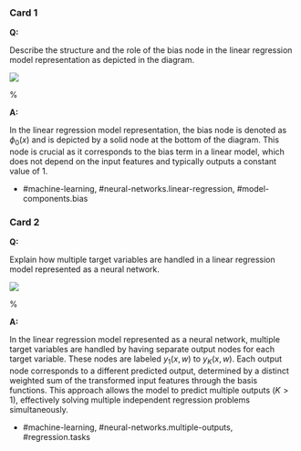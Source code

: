 ### Card 1

**Q:**

Describe the structure and the role of the bias node in the linear regression model representation as depicted in the diagram.

![](https://cdn.mathpix.com/cropped/2024_05_26_0b66c2c41c506aebc39ag-1.jpg?height=338&width=649&top_left_y=212&top_left_x=992)

%

**A:**

In the linear regression model representation, the bias node is denoted as $\phi_0(x)$ and is depicted by a solid node at the bottom of the diagram. This node is crucial as it corresponds to the bias term in a linear model, which does not depend on the input features and typically outputs a constant value of 1.

- #machine-learning, #neural-networks.linear-regression, #model-components.bias

### Card 2

**Q:**

Explain how multiple target variables are handled in a linear regression model represented as a neural network.

![](https://cdn.mathpix.com/cropped/2024_05_26_0b66c2c41c506aebc39ag-1.jpg?height=338&width=649&top_left_y=212&top_left_x=992)

%

**A:**

In the linear regression model represented as a neural network, multiple target variables are handled by having separate output nodes for each target variable. These nodes are labeled $y_1(x, w)$ to $y_K(x, w)$. Each output node corresponds to a different predicted output, determined by a distinct weighted sum of the transformed input features through the basis functions. This approach allows the model to predict multiple outputs ($K > 1$), effectively solving multiple independent regression problems simultaneously.

- #machine-learning, #neural-networks.multiple-outputs, #regression.tasks